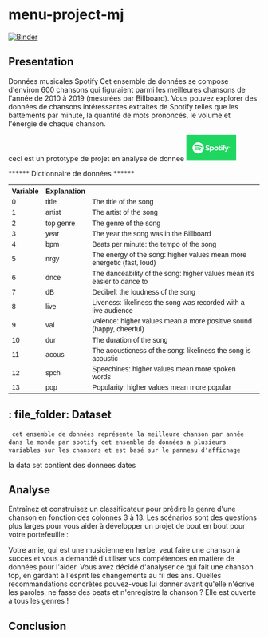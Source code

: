 # menu-project-mj
[![Binder](https://mybinder.org/badge_logo.svg)](https://mybinder.org/v2/gh/jeliti/menu-project-mj/main?filepath=Data_analysis_notebook.ipynb)

## Presentation


Données musicales Spotify
Cet ensemble de données se compose d'environ 600 chansons qui figuraient parmi les meilleures chansons de l'année de 2010 à 2019 (mesurées par Billboard). Vous pouvez explorer des données de chansons intéressantes extraites de Spotify telles que les battements par minute, la quantité de mots prononcés, le volume et l'énergie de chaque chanson.
 
 ceci est un prototype de projet en analyse de donnee
<img src='images/spotify.png' width="100px">

****** Dictionnaire de données ******
<!DOCTYPE html>
<html>
<head>
<style>
table {
  font-family: arial, sans-serif;
  border-collapse: collapse;
  width: 100%;
}

td, th {
  border: 1px solid #dddddd;
  text-align: left;
  padding: 8px;
}

tr:nth-child(even) {
  background-color: #dddddd;
}
</style>
</head>
<body>
<table>
  <tr>
	 <th>Variable</th>	 <th>Explanation</th>  </tr>
	<tr><td>0</td>	<td>title</td>	       <td> The title of the song</td></tr>
<tr><td>1</td>	<td>	artist	  </td>	       <td>        The artist of the song</td></tr>
<tr><td>2</td>	<td>	top genre</td>	       <td> 	The genre of the song</td></tr>
<tr><td>3</td>	<td>	year	  </td>	       <td>        The year the song was in the Billboard</td></tr>
<tr><td>4</td>	<td>	bpm	</td>	       <td>          Beats per minute: the tempo of the song</td></tr>
<tr><td>5</td>	<td>	nrgy	</td>	       <td> The energy of the song: higher values mean more energetic (fast, loud)</td></tr>
<tr><td>6</td>	<td>	dnce	</td>	       <td> The danceability of the song: higher values mean it's easier to dance to</td></tr>
<tr><td>7</td>	<td>	dB	</td>	       <td> Decibel: the loudness of the song</td></tr>
<tr><td>8</td>	<td>	live	</td>	       <td> Liveness: likeliness the song was recorded with a live audience</td></tr>
<tr><td>9</td>	<td>	val	</td>	       <td> Valence: higher values mean a more positive sound (happy, cheerful)</td></tr>
<tr><td>10</td>	<td>	dur	</td>	       <td> The duration of the song</td></tr>
<tr><td>11</td>	<td>	acous	</td>	       <td> The acousticness of the song: likeliness the song is acoustic</td></tr>
<tr><td>12</td>	<td>	spch	</td>	       <td> Speechines: higher values mean more spoken words</td></tr>
<tr><td>13</td>	<td>	pop	</td>	       <td> Popularity: higher values mean more popular</td></tr>
	</table>

</body>
</html>



 ## : file_folder: Dataset
     cet ensemble de données représente la meilleure chanson par année dans le monde par spotify cet ensemble de données a plusieurs variables sur les chansons et est basé sur le panneau d'affichage

   la data set contient des donnees dates 

##  Analyse
Entraînez et construisez un classificateur pour prédire le genre d'une chanson en fonction des colonnes 3 à 13.
Les scénarios sont des questions plus larges pour vous aider à développer un projet de bout en bout pour votre portefeuille :

Votre amie, qui est une musicienne en herbe, veut faire une chanson à succès et vous a demandé d'utiliser vos compétences en matière de données pour l'aider. Vous avez décidé d'analyser ce qui fait une chanson top, en gardant à l'esprit les changements au fil des ans. Quelles recommandations concrètes pouvez-vous lui donner avant qu'elle n'écrive les paroles, ne fasse des beats et n'enregistre la chanson ? Elle est ouverte à tous les genres !


## Conclusion
